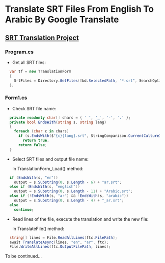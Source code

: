 #  Translate SRT Files From English To Arabic By Google Translate


## [SRT Translation Project](SRT%20Translation)

### Program.cs
- Get all SRT files:
```csharp
  var tf = new TranslationForm
  {
    SrtFiles = Directory.GetFiles(fbd.SelectedPath, "*.srt", SearchOption.AllDirectories)
  };
```

### Form1.cs
- Check SRT file name:
```csharp
  private readonly char[] chars = { ' ', '_', '-', '.' };
  private bool EndsWith(string s, string lang)
  {
    foreach (char c in chars)
      if (s.EndsWith($"{c}{lang}.srt", StringComparison.CurrentCultureIgnoreCase))
        return true;
      return false;
  }
```

- Select SRT files and output file name:

    In TranslationForm_Load() method:
```csharp
  if (EndsWith(s, "en"))
    output = s.Substring(0, s.Length - 6) + "ar.srt";
  else if (EndsWith(s, "english"))
    output = s.Substring(0, s.Length - 11) + "Arabic.srt";
  else if (!EndsWith(s, "ar") && !EndsWith(s, "arabic"))
    output = s.Substring(0, s.Length - 4) + "_ar.srt";
  else
    continue;
```

- Read lines of the file, execute the translation and write the new file:

    In TranslateFile() method:
```csharp
  string[] lines = File.ReadAllLines(ftc.FilePath);
  await TranslateAsync(lines, "en", "ar", ftc);
  File.WriteAllLines(ftc.OutputFilePath, lines);
```

To be continued...


